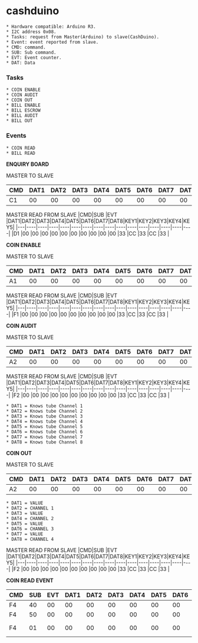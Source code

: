 # cashduino

	* Hardware compatible: Arduino R3.
	* I2C address 0x08.
	* Tasks: request from Master(Arduino) to slave(CashDuino).
	* Event: event reported from slave.
	* CMD: command.
	* SUB: Sub command.
	* EVT: Event counter.
	* DAT: Data

### Tasks
	* COIN ENABLE
	* COIN AUDIT
	* COIN OUT
	* BILL ENABLE
	* BILL ESCROW
	* BILL AUDIT
	* BILL OUT

### Events
	* COIN READ
	* BILL READ

**ENQUIRY BOARD**

MASTER TO SLAVE

|CMD|DAT1|DAT2|DAT3|DAT4|DAT5|DAT6|DAT7|DAT8|KEY1|KEY2|KEY3|KEY4|KEY5|
|---|----|----|----|----|----|----|----|----|----|----|----|----|----|
|C1 |00  |00  |00  |00  |00  |00  |00  |00  |33  |CC  |33  |CC  |33	 |

MASTER READ FROM SLAVE
|CMD|SUB |EVT |DAT1|DAT2|DAT3|DAT4|DAT5|DAT6|DAT7|DAT8|KEY1|KEY2|KEY3|KEY4|KEY5|
|---|----|----|----|----|----|----|----|----|----|----|----|----|----|----|----|
|D1 |00  |00  |00  |00  |00  |00  |00  |00  |00  |00  |33  |CC  |33  |CC  |33  |

**COIN ENABLE**

MASTER TO SLAVE

|CMD|DAT1|DAT2|DAT3|DAT4|DAT5|DAT6|DAT7|DAT8|KEY1|KEY2|KEY3|KEY4|KEY5|
|---|----|----|----|----|----|----|----|----|----|----|----|----|----|
|A1 |00  |00  |00  |00  |00  |00  |00  |00  |33  |CC  |33  |CC  |33	 |

MASTER READ FROM SLAVE
|CMD|SUB |EVT |DAT1|DAT2|DAT3|DAT4|DAT5|DAT6|DAT7|DAT8|KEY1|KEY2|KEY3|KEY4|KEY5|
|---|----|----|----|----|----|----|----|----|----|----|----|----|----|----|----|
|F1 |00  |00  |00  |00  |00  |00  |00  |00  |00  |00  |33  |CC  |33  |CC  |33  |

**COIN AUDIT**

MASTER TO SLAVE

|CMD|DAT1|DAT2|DAT3|DAT4|DAT5|DAT6|DAT7|DAT8|KEY1|KEY2|KEY3|KEY4|KEY5|
|---|----|----|----|----|----|----|----|----|----|----|----|----|----|
|A2 |00  |00  |00  |00  |00  |00  |00  |00  |33  |CC  |33  |CC  |33	 |

MASTER READ FROM SLAVE
|CMD|SUB |EVT |DAT1|DAT2|DAT3|DAT4|DAT5|DAT6|DAT7|DAT8|KEY1|KEY2|KEY3|KEY4|KEY5|
|---|----|----|----|----|----|----|----|----|----|----|----|----|----|----|----|
|F2 |00  |00  |00  |00  |00  |00  |00  |00  |00  |00  |33   |CC  |33 |CC  |33  |

	* DAT1 = Knows tube Channel 1
	* DAT2 = Knows tube Channel 2
	* DAT3 = Knows tube Channel 3
	* DAT4 = Knows tube Channel 4
	* DAT5 = Knows tube Channel 5
	* DAT6 = Knows tube Channel 6
	* DAT7 = Knows tube Channel 7
	* DAT8 = Knows tube Channel 8

**COIN OUT**

MASTER TO SLAVE

|CMD|DAT1|DAT2|DAT3|DAT4|DAT5|DAT6|DAT7|DAT8|KEY1|KEY2|KEY3|KEY4|KEY5|
|---|----|----|----|----|----|----|----|----|----|----|----|----|----|
|A2 |00  |00  |00  |00  |00  |00  |00  |00  |33  |CC  |33  |CC  |33	 |

	* DAT1 = VALUE
	* DAT2 = CHANNEL 1
	* DAT3 = VALUE
	* DAT4 = CHANNEL 2
	* DAT5 = VALUE
	* DAT6 = CHANNEL 3
	* DAT7 = VALUE
	* DAT8 = CHANNEL 4

MASTER READ FROM SLAVE
|CMD|SUB |EVT |DAT1|DAT2|DAT3|DAT4|DAT5|DAT6|DAT7|DAT8|KEY1|KEY2|KEY3|KEY4|KEY5|
|---|----|----|----|----|----|----|----|----|----|----|----|----|----|----|----|
|F2 |00  |00  |00  |00  |00  |00  |00  |00  |00  |00  |33   |CC  |33 |CC  |33  |

**COIN READ EVENT**

|CMD|SUB |EVT |DAT1|DAT2|DAT3|DAT4|DAT5|DAT6|DAT7|DAT8|KEY1|KEY2|KEY3|KEY4|KEY5|Event|
|---|----|----|----|----|----|----|----|----|----|----|----|----|----|----|----|-----|
|F4 |40  |00  |00  |00  |00  |00  |00  |00  |00  |00  |33  |CC  |33  |CC  |33  |CASHBOX|
|F4 |50  |00  |00  |00  |00  |00  |00  |00  |00  |00  |33  |CC  |33  |CC  |33  |TUBE|
|F4 |01  |00  |00  |00  |00  |00  |00  |00  |00  |00  |33  |CC  |33  |CC  |33  |REJECT BUTTON|
